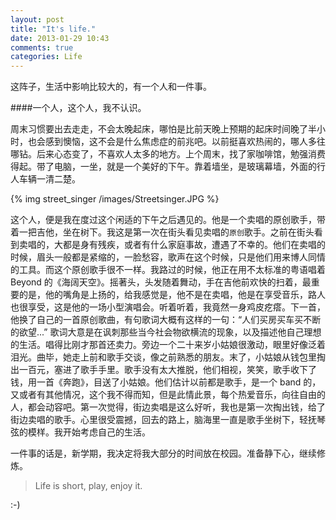 ```yaml
---
layout: post
title: "It's life."
date: 2013-01-29 10:43
comments: true
categories: Life
---
```

这阵子，生活中影响比较大的，有一个人和一件事。  

####一个人，这个人，我不认识。  

周末习惯要出去走走，不会太晚起床，哪怕是比前天晚上预期的起床时间晚了半小时，也会感到懊恼，这不会是什么焦虑症的前兆吧。以前挺喜欢热闹的，哪人多往哪钻。后来心态变了，不喜欢人太多的地方。上个周末，找了家咖啡馆，勉强消费得起。带了电脑，一坐，就是一个美好的下午。靠着墙坐，是玻璃幕墙，外面的行人车辆一清二楚。  
<!--more-->

{% img street_singer /images/Streetsinger.JPG %}  

这个人，便是我在度过这个闲适的下午之后遇见的。他是一个卖唱的原创歌手，带着一把吉他，坐在树下。我这是第一次在街头看见卖唱的`原创`歌手。之前在街头看到卖唱的，大都是身有残疾，或者有什么家庭事故，遭遇了不幸的。他们在卖唱的时候，眉头一般都是紧缩的，一脸愁容，歌声在这个时候，只是他们用来博人同情的工具。而这个原创歌手很不一样。我路过的时候，他正在用不太标准的粤语唱着 Beyond 的《海阔天空》。摇著头，头发随着舞动，手在吉他前欢快的扫着，最重要的是，他的嘴角是上扬的，给我感觉是，他不是在卖唱，他是在享受音乐，路人也很享受，这是他的一场小型演唱会。听着听着，我竟然一身鸡皮疙瘩。下一首，他换了自己的一首原创歌曲，有句歌词大概有这样的一句：“人们买房买车买不断的欲望...” 歌词大意是在讽刺那些当今社会物欲横流的现象，以及描述他自己理想的生活。唱得比刚才那首还卖力。旁边一个二十来岁小姑娘很激动，眼里好像泛着泪光。曲毕，她走上前和歌手交谈，像之前熟悉的朋友。末了，小姑娘从钱包里掏出一百元，塞进了歌手手里。歌手没有太大推脱，他们相视，笑笑，歌手收下了钱，用一首《奔跑》，目送了小姑娘。他们估计以前都是歌手，是一个 band 的，又或者有其他情况，这个我不得而知，但是此情此景，每个热爱音乐，向往自由的人，都会动容吧。第一次觉得，街边卖唱是这么好听，我也是第一次掏出钱，给了街边卖唱的歌手。心里很受震撼，回去的路上，脑海里一直是歌手坐树下，轻抚琴弦的模样。我开始考虑自己的生活。  

一件事的话是，新学期，我决定将我大部分的时间放在校园。准备静下心，继续修炼。  

>Life is short, play, enjoy it.  

:-)  